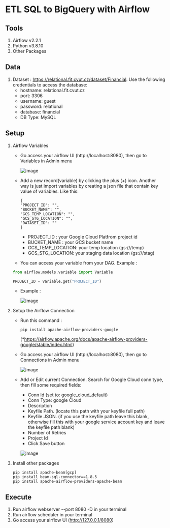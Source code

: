 # ETL SQL to BigQuery with Airflow

## Tools
1) Airflow v2.2.1
2) Python v3.8.10
3) Other Packages
   
## Data
1) Dataset : https://relational.fit.cvut.cz/dataset/Financial. 
   Use the following credentials to access the database:
    - hostname: relational.fit.cvut.cz
    - port: 3306
    - username: guest
    - password: relational
    - database: financial
    - DB Type: MySQL

## Setup
1) Airflow Variables 
   -  Go access your airflow UI (http://localhost:8080), then go to Variables in Admin menu
      
      ![image](https://user-images.githubusercontent.com/38213112/143734679-a2e457ef-b5f3-402d-9151-fc37eca9f972.png)

   -  Add a new record(variable) by clicking the plus (+) icon. Another way is just import variables by creating a json file that contain key value of variables. Like this:
      ```
      {
      "PROJECT_ID": "",
      "BUCKET_NAME": "",
      "GCS_TEMP_LOCATION": "",
      "GCS_STG_LOCATION": "",
      "DATASET_ID": ""
      }
      ```
       -  PROJECT_ID : your Google Cloud Platfrom project id
       -  BUCKET_NAME : your GCS bucket name
       -  GCS_TEMP_LOCATION: your temp location (gs://<yourbucket>/temp)
       -  GCS_STG_LOCATION: your staging data location (gs://<yourbucket>/stag)
   -  You can access your variable from your DAG. Example :
   ```python
   from airflow.models.variable import Variable

   PROJECT_ID = Variable.get("PROJECT_ID")
   ```
   -  Example :
      
      ![image](https://user-images.githubusercontent.com/38213112/143734393-1c014f0e-0887-4004-82bb-74d205336ffc.png)

2) Setup the Airflow Connection 
   -  Run this command : 
      ```
      pip install apache-airflow-providers-google
      ```
      (*https://airflow.apache.org/docs/apache-airflow-providers-google/stable/index.html)
   -  Go access your airflow UI (http://localhost:8080), then go to Connections in Admin menu
   
      ![image](https://user-images.githubusercontent.com/38213112/143735271-d6e9ee38-c5ac-488a-94e3-7eeffefb18aa.png)

   -  Add or Edit current Connection. Search for Google Cloud conn type, then fill some required fields:
      -  Conn Id (set to: google_cloud_default)
      -  Conn Type: google Cloud
      -  Description
      -  Keyfile Path. (locate this path with your keyfile full path)
      -  Keyfile JSON. (if you use the keyfile path leave this blank, otherwise fill this with your google service account key and leave the keyfile path blank)
      -  Number of Retries
      -  Project Id
      -  Click Save button
      
      ![image](https://user-images.githubusercontent.com/38213112/143736053-4cae6351-272e-4fd2-a9de-466c50fcd57c.png)

3) Install other packages 
    ```
    pip install apache-beam[gcp]
    pip install beam-sql-connector==1.8.5
    pip install apache-airflow-providers-apache-beam
    ```
## Execute
1) Run airflow webserver --port 8080 -D in your terminal 
2) Run airflow scheduler in your terminal 
3) Go access your airflow UI (http://127.0.0.1/8080)
